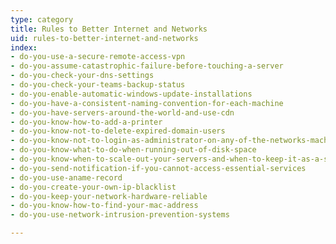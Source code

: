 ```yaml
---
type: category
title: Rules to Better Internet and Networks
uid: rules-to-better-internet-and-networks
index:
- do-you-use-a-secure-remote-access-vpn
- do-you-assume-catastrophic-failure-before-touching-a-server
- do-you-check-your-dns-settings
- do-you-check-your-teams-backup-status
- do-you-enable-automatic-windows-update-installations
- do-you-have-a-consistent-naming-convention-for-each-machine
- do-you-have-servers-around-the-world-and-use-cdn
- do-you-know-how-to-add-a-printer
- do-you-know-not-to-delete-expired-domain-users
- do-you-know-not-to-login-as-administrator-on-any-of-the-networks-machines
- do-you-know-what-to-do-when-running-out-of-disk-space
- do-you-know-when-to-scale-out-your-servers-and-when-to-keep-it-as-a-standalone-server
- do-you-send-notification-if-you-cannot-access-essential-services
- do-you-use-aname-record
- do-you-create-your-own-ip-blacklist
- do-you-keep-your-network-hardware-reliable
- do-you-know-how-to-find-your-mac-address
- do-you-use-network-intrusion-prevention-systems

---
```




